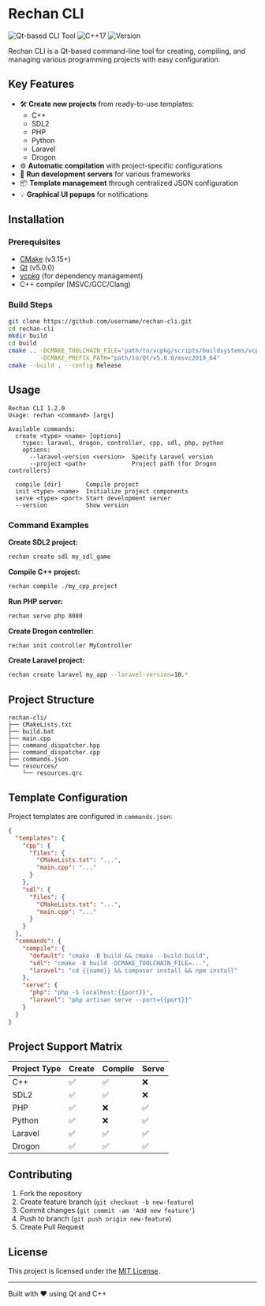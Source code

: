# Rechan CLI

![Qt-based CLI Tool](https://img.shields.io/badge/Qt-5.0.0-green)
![C++17](https://img.shields.io/badge/C%2B%2B-17-blue)
![Version](https://img.shields.io/badge/version-1.2.0-orange)

Rechan CLI is a Qt-based command-line tool for creating, compiling, and managing various programming projects with easy configuration.

## Key Features

- 🛠️ **Create new projects** from ready-to-use templates:
  - C++
  - SDL2
  - PHP
  - Python
  - Laravel
  - Drogon
- ⚙️ **Automatic compilation** with project-specific configurations
- 🚀 **Run development servers** for various frameworks
- 📦 **Template management** through centralized JSON configuration
- 💡 **Graphical UI popups** for notifications

## Installation

### Prerequisites
- [CMake](https://cmake.org/) (v3.15+)
- [Qt](https://www.qt.io/) (v5.0.0)
- [vcpkg](https://vcpkg.io/) (for dependency management)
- C++ compiler (MSVC/GCC/Clang)

### Build Steps
```bash
git clone https://github.com/username/rechan-cli.git
cd rechan-cli
mkdir build
cd build
cmake .. -DCMAKE_TOOLCHAIN_FILE="path/to/vcpkg/scripts/buildsystems/vcpkg.cmake" \
         -DCMAKE_PREFIX_PATH="path/to/Qt/v5.0.0/msvc2019_64"
cmake --build . --config Release
```

## Usage

```
Rechan CLI 1.2.0
Usage: rechan <command> [args]

Available commands:
  create <type> <name> [options]
    types: laravel, drogon, controller, cpp, sdl, php, python
    options:
      --laravel-version <version>  Specify Laravel version
      --project <path>             Project path (for Drogon controllers)

  compile [dir]       Compile project
  init <type> <name>  Initialize project components
  serve <type> <port> Start development server
  --version           Show version
```

### Command Examples

**Create SDL2 project:**
```bash
rechan create sdl my_sdl_game
```

**Compile C++ project:**
```bash
rechan compile ./my_cpp_project
```

**Run PHP server:**
```bash
rechan serve php 8080
```

**Create Drogon controller:**
```bash
rechan init controller MyController
```

**Create Laravel project:**
```bash
rechan create laravel my_app --laravel-version=10.*
```

## Project Structure

```
rechan-cli/
├── CMakeLists.txt
├── build.bat
├── main.cpp
├── command_dispatcher.hpp
├── command_dispatcher.cpp
├── commands.json
└── resources/
    └── resources.qrc
```

## Template Configuration

Project templates are configured in `commands.json`:

```json
{
  "templates": {
    "cpp": {
      "files": {
        "CMakeLists.txt": "...",
        "main.cpp": "..."
      }
    },
    "sdl": {
      "files": {
        "CMakeLists.txt": "...",
        "main.cpp": "..."
      }
    }
  },
  "commands": {
    "compile": {
      "default": "cmake -B build && cmake --build build",
      "sdl": "cmake -B build -DCMAKE_TOOLCHAIN_FILE=...",
      "laravel": "cd {{name}} && composer install && npm install"
    },
    "serve": {
      "php": "php -S localhost:{{port}}",
      "laravel": "php artisan serve --port={{port}}"
    }
  }
}
```

## Project Support Matrix

| Project Type | Create | Compile | Serve |
|-------------|------|-----------|-------|
| C++         | ✅   | ✅        | ❌    |
| SDL2        | ✅   | ✅        | ❌    |
| PHP         | ✅   | ❌        | ✅    |
| Python      | ✅   | ❌        | ✅    |
| Laravel     | ✅   | ✅        | ✅    |
| Drogon      | ✅   | ✅        | ✅    |

## Contributing

1. Fork the repository
2. Create feature branch (`git checkout -b new-feature`)
3. Commit changes (`git commit -am 'Add new feature'`)
4. Push to branch (`git push origin new-feature`)
5. Create Pull Request

## License

This project is licensed under the [MIT License](LICENSE).

---

Built with ❤️ using Qt and C++
